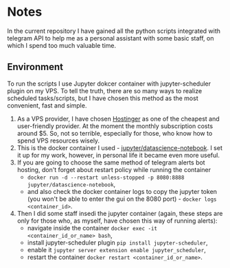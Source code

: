 # Notes
In the current repository I have gained all the python scripts integrated with telegram API to help me as a personal assistant with some basic staff, on which I spend too much valuable time. 
## Environment
To run the scripts I use Jupyter dokcer container with jupyter-scheduler plugin on my VPS. To tell the truth, there are so many ways to realize scheduled tasks/scripts, but I have chosen this method as the most convenient, fast and simple.
1. As a VPS provider, I have chosen [Hostinger](https://www.hostinger.com/vps-hosting) as one of the cheapest and user-friendly provider. At the moment the monthly subscription costs around $5. So, not so terrible, especially for those, who know how to spend VPS resources wisely.
2. This is the docker container I used - [jupyter/datascience-notebook](https://hub.docker.com/r/jupyter/datascience-notebook). I set it up for my work, however, in personal life it became even more useful.
3. If you are going to choose the same method of telegram alerts bot hosting, don't forget about restart policy while running the container
   - `docker run -d --restart unless-stopped -p 8080:8888 jupyter/datascience-notebook`,
   - and also check the docker container logs to copy the jupyter token (you won't be able to enter the gui on the 8080 port) - `docker logs <container_id>`.
5. Then I did some staff insedi the jupyter container (again, these steps are only for those who, as myself, have chosen this way of running alerts):
   - navigate inside the container `docker exec -it <container_id_or_name> bash`,
   - install jupyter-scheduler plugin `pip install jupyter-scheduler`,
   - enable it `jupyter server extension enable jupyter_scheduler`,
   - restart the container `docker restart <container_id_or_name>`.
